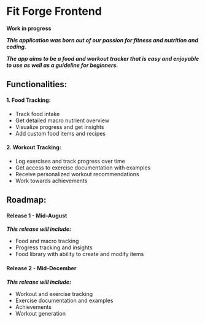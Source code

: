 # Fit Forge Frontend
**Work in progress**

**_This application was born out of our passion for fitness and nutrition and coding._**

**_The app aims to be a food and workout tracker that is easy and enjoyable to use as well as a guideline for beginners._**

## Functionalities:

#### 1. Food Tracking:

- Track food intake
- Get detailed macro nutrient overview
- Visualize progress and get insights
- Add custom food items and recipes


#### 2. Workout Tracking:

- Log exercises and track progress over time
- Get access to exercise documentation with examples
- Receive personalized workout recommendations
- Work towards achievements


## Roadmap:
#### Release 1 - Mid-August
**_This release will include:_**
- Food and macro tracking
- Progress tracking and insights
- Food library with ability to create and modify items



#### Release 2 - Mid-December
**_This release will include:_**
- Workout and exercise tracking
- Exercise documentation and examples
- Achievements
- Workout generation
